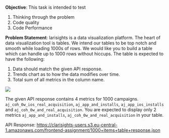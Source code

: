 
**Objective**: This task is intended to test
1. Thinking through the problem
2. Code quality
3. Code Performance

**Problem Statement**: larisights is a data visualization platform. The heart of data visualization tool is tables. 
We intend our tables to be top notch and smooth while loading 1000s of rows. We would like you to build a table which
can handle up to 1000 rows without hiccups. The table is expected to have the following:

1. Data should match the given API response.
2. Trends chart as to how the data modifies over time.
3. Total sum of all metrics in the column name.

![](https://i.imgur.com/VrXM3fU.png)

The given API response contains 4 metrics for 1000 campaigns. 
`aj_coh_0w_ios_real_acquisition`, `aj_app_and_installs`, `aj_app_ios_installs` and `aj_coh_0w_and_real_acquisition`. 
You are expected to display only 2 metrics `aj_app_and_installs`, `aj_coh_0w_and_real_acquisition` in your table.

API Response: https://clarisights-users.s3.eu-central-1.amazonaws.com/frontend-assignment/1000+items+table+response.json

